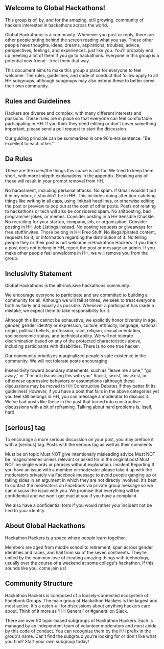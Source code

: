 ## Welcome to Global Hackathons! 

This group is of, by, and for the amazing, still growing, community of hackers interested in hackathons across the world. 

Global Hackathons is a community. Whenever you post or reply, there are other people sitting behind the screen reading what you say. These other people have thoughts, ideas, dreams, aspirations, troubles, advice, perspectives, feelings, and experiences, just like you. You'll probably end up meeting a lot of them if you go to hackathons. Everyone in this group is a potential new friend—treat them that way.

This document aims to make this group a place for everyone to feel welcome. The rules, guidelines, and code of conduct that follow apply to all HH subgroups, although subgroups may also extend these to better serve their own community.

## Rules and Guidelines
Hackers are diverse and complex, with many different interests and passions. These rules are in place so that everyone can feel comfortable participating in HH. If you think they need editing or don't cover something important, please send a pull request to start the discussion.

Our guiding principle can be summarized in one 90's-era sentence: "Be excellent to each other."

## Da Rules
These are the rules/the things this space is not for. We tried to keep them short, with more indepth explanations in the appendix. Breaking any of these will result in your prompt removal from HH.

No harassment, including personal attacks.
No spam. If Gmail wouldn't put it in my inbox, it shouldn't be in HH. This includes doing attention-catching things like writing in all caps, using linkbait headlines, or otherwise editing the post or preview to pop out at the cost of other posts. Posts not relating to hackathons or tech will also be considered spam.
No shitposting, bad programmer jokes, or memes. Consider posting in a HH Sensible Chuckle.
No recruiting for your startup, company, job, or organization. Consider posting in HH Job Listings instead.
No posting requests or giveaways for free stuff/invites. Those belong in HH Free Stuff.
No illegal/pirated content, requests for it, or information regarding the distribution of it.
No telling people they or their post is not welcome in Hackathon Hackers. If you think a post does not belong in HH, report the post or message an admin. If you make other people feel unwelcome in HH, we will remove you from the group.

## Inclusivity Statement
Global Hackathons is the all-inclusive hackathons community.

We encourage everyone to participate and are committed to building a community for all. Although we will fail at times, we seek to treat everyone both as fairly and equally as possible. Whenever a participant has made a mistake, we expect them to take responsibility for it.

Although this list cannot be exhaustive, we explicitly honor diversity in age, gender, gender identity or expression, culture, ethnicity, language, national origin, political beliefs, profession, race, religion, sexual orientation, socioeconomic status, and technical ability. We will not tolerate discrimination based on any of the protected characteristics above, including participants with disabilities. There is no one true hacker.

Our community prioritizes marginalized people's safe existence in the community. We will not tolerate posts encouraging:

Insensitivity toward boundary statements, such as "leave me alone," "go away," or "I'm not discussing this with you"
Racist, sexist, cissexist, or otherwise oppressive behaviors or assumptions (although these discussions may be moved to HH Constructive Debates if they better fit its guidelines)
However, if you have a post that falls in the above categories yet you feel still belongs in HH, you can message a moderator to discuss it. We've had posts like these in the past that turned into constructive discussions with a bit of reframing. Talking about hard problems is, itself, hard.

## [serious] tag
To encourage a more serious discussion on your post, you may preface it with a [serious] tag. Posts with the serious tag as well as their comments

Must be on topic
Must NOT give intentionally misleading advice
Must NOT be images/memes unless relevant or asked for in the original post
Must NOT be single words or phrases without explanation.
Incident Reporting
If you have an issue with a member or moderator please take it up with the moderators privately via Facebook message to avoid people ganging up or taking sides in an argument in which they are not directly involved. It’s best to contact the moderators on Facebook via private group message so we can discuss the issue with you. We promise that everything will be confidential and we won’t get mad at you if you have a complaint.

We also have a confidential form if you would rather your incident not be tied to your identity.

## About Global Hackathons
Hackathon Hackers is a space where people learn together.

Members are aged from middle school to retirement, span across gender identities and races, and hail from six of the seven continents. They’re united by the common love of creating amazing things with technology, usually over the course of a weekend at some college's hackathon. If this sounds like you, come join us!

## Community Structure
Hackathon Hackers is composed of a loosely-connected ecosystem of Facebook Groups. The main group of Hackathon Hackers is the largest and most active. It's a catch-all for discussions about anything hackers care about. Think of it more as 'HH General' or #general on Slack.

There are over 50 topic-based subgroups of Hackathon Hackers. Each is managed by an independent team of volunteer moderators and must abide by this code of conduct. You can recognize them by the HH prefix in the group's name. Can't find the subgroup you're looking for or don't like what you find? Start your own subgroup today!
